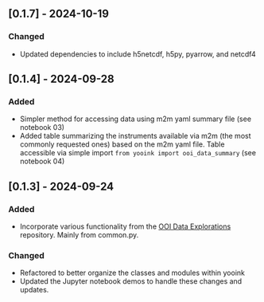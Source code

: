 ## [0.1.7] - 2024-10-19
### Changed
- Updated dependencies to include h5netcdf, h5py, pyarrow, and netcdf4

## [0.1.4] - 2024-09-28
### Added
- Simpler method for accessing data using m2m yaml summary file (see 
  notebook 03)
- Added table summarizing the instruments available via m2m (the most 
  commonly requested ones) based on the m2m yaml file. Table accessible via 
  simple import `from yooink import ooi_data_summary` (see notebook 04)

## [0.1.3] - 2024-09-24
### Added
- Incorporate various functionality from the [OOI Data Explorations](https://github.com/oceanobservatories/ooi-data-explorations/tree/master/python) 
  repository. Mainly from common.py.

### Changed
- Refactored to better organize the classes and modules within yooink
- Updated the Jupyter notebook demos to handle these changes and updates.
